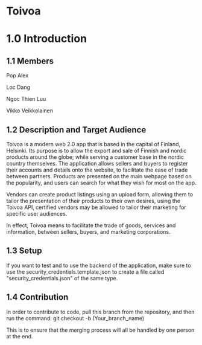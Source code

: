 # Toivoa

# 1.0 Introduction

## 1.1 Members
Pop Alex

Loc Dang

Ngoc Thien Luu

Vikko Veikkolainen


## 1.2 Description and Target Audience

Toivoa is a modern web 2.0 app that is based in the capital of Finland, Helsinki. Its purpose is to allow the export and sale of Finnish and nordic products around the globe; while serving a customer base in the nordic country themselves. The application allows sellers and buyers to register their accounts and details onto the website, to facilitate the ease of trade between partners. Products are presented on the main webpage based on the popularity, and users can search for what they wish for most on the app.

Vendors can create product listings using an upload form, allowing them to tailor the presentation of their products to their own desires, using the Toivoa API, certified vendors may be allowed to tailor their marketing for specific user audiences.

In effect, Toivoa means to facilitate the trade of goods, services and information, between sellers, buyers, and marketing corporations.

## 1.3 Setup

If you want to test and to use the backend of the application, make sure to use the security_credentials.template.json to create a file called "security_credentials.json" of the same type.

## 1.4 Contribution

In order to contribute to code, pull this branch from the repository, and then run the command:
git checkout -b (Your_branch_name)

This is to ensure that the merging process will all be handled by one person at the end.
